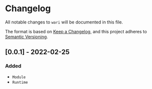 # Changelog
All notable changes to `wari` will be documented in this file.

The format is based on [Keep a Changelog](https://keepachangelog.com/en/1.0.0/),
and this project adheres to [Semantic Versioning](https://github.com/AldaronLau/semver).

## [0.0.1] - 2022-02-25
### Added
 - `Module`
 - `Runtime`
